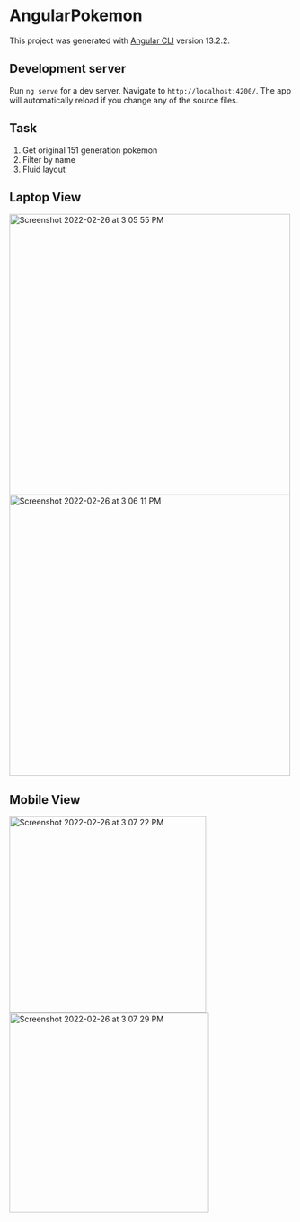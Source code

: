 # AngularPokemon

This project was generated with [Angular CLI](https://github.com/angular/angular-cli) version 13.2.2.

## Development server

Run `ng serve` for a dev server. Navigate to `http://localhost:4200/`. The app will automatically reload if you change any of the source files.

## Task 

1. Get original 151 generation pokemon
2. Filter by name
3. Fluid layout

## Laptop View


<img width="500" alt="Screenshot 2022-02-26 at 3 05 55 PM" src="https://user-images.githubusercontent.com/2680132/155833807-98d6615b-0d41-45ed-ae1d-60cfcb8f1510.png">
<img width="500" alt="Screenshot 2022-02-26 at 3 06 11 PM" src="https://user-images.githubusercontent.com/2680132/155833838-20efde85-7861-4300-a81a-51957fff9b4f.png">


## Mobile View
<img width="350" alt="Screenshot 2022-02-26 at 3 07 22 PM" src="https://user-images.githubusercontent.com/2680132/155833862-83545364-1fa8-497f-a131-181bcc744d27.png">
<img width="355" alt="Screenshot 2022-02-26 at 3 07 29 PM" src="https://user-images.githubusercontent.com/2680132/155833868-a3e3eca2-265a-4fe2-8cb6-bd82873c049c.png">
